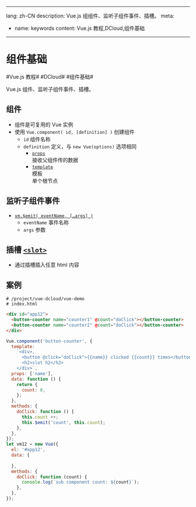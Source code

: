 
---
lang: zh-CN
description: Vue.js 组组件、监听子组件事件、插槽。
meta:
  - name: keywords
    content: Vue.js 教程,DCloud,组件基础
---

# 组件基础

\#Vue.js 教程#
\#DCloud#
\#组件基础#

Vue.js 组件、监听子组件事件、插槽。

## 组件

* 组件是可复用的 Vue 实例
* 使用 `Vue.component( id, [definition] )` 创建组件  
  * `id` 组件名称  
  * `definition` 定义，与 `new Vue(options)` 选项相同
    * [`props`](https://cn.vuejs.org/v2/api/#props)  
      接收父组件传的数据
    * [`template`](https://cn.vuejs.org/v2/api/#template)  
      模板  
      单个根节点

## 监听子组件事件

* [`vm.$emit( eventName, […args] )`](https://cn.vuejs.org/v2/api/#vm-emit)
  * `eventName` 事件名称
  * `args` 参数

## 插槽 [`<slot>`](https://cn.vuejs.org/v2/api/#slot)

* 通过插槽插入任意 html 内容

## 案例

```shell
# /project/vue-dcloud/vue-demo
# index.html
```

```html
<div id="app12">
  <button-counter name="counter1" @count="doClick"></button-counter>
  <button-counter name="counter2" @count="doClick"></button-counter>
</div>
```

```js
Vue.component('button-counter', {
  template: 
    `<div>,
      <button @click="doClick">{{name}} clicked {{count}} times</button>
      <h2>slot h2</h2>
    </div>`,
  props: ['name'],
  data: function () {
    return {
      count: 0,
    };
  },
  methods: {
    doClick: function () {
      this.count ++;
      this.$emit('count', this.count);
    },
  },
});
let vm12 = new Vue({
  el: '#app12',
  data: {
    
  },
  methods: {
    doClick: function (count) {
      console.log(`sub component count: ${count}`);
    },
  },
});
```